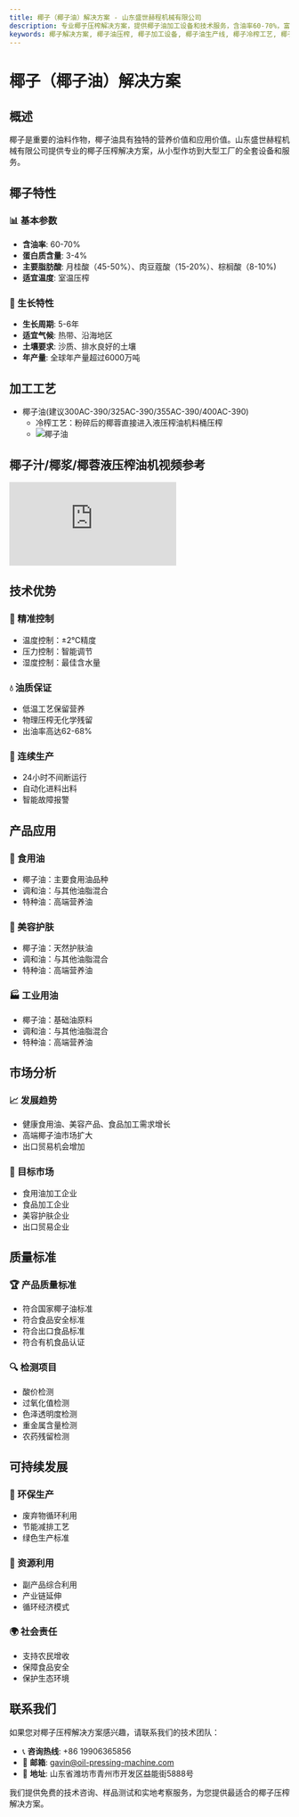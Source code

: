 ```yaml
---
title: 椰子（椰子油）解决方案 - 山东盛世赫程机械有限公司
description: 专业椰子压榨解决方案，提供椰子油加工设备和技术服务，含油率60-70%，富含月桂酸，采用冷榨工艺保留营养，满足健康食用油和美容产品需求。
keywords: 椰子解决方案, 椰子油压榨, 椰子加工设备, 椰子油生产线, 椰子冷榨工艺, 椰子压榨机, 椰子油提取, 椰子油料加工, 椰子油压榨设备, 椰子油生产设备
---
```


# 椰子（椰子油）解决方案

## 概述

椰子是重要的油料作物，椰子油具有独特的营养价值和应用价值。山东盛世赫程机械有限公司提供专业的椰子压榨解决方案，从小型作坊到大型工厂的全套设备和服务。

## 椰子特性

### 📊 基本参数
- **含油率**: 60-70%
- **蛋白质含量**: 3-4%
- **主要脂肪酸**: 月桂酸（45-50%）、肉豆蔻酸（15-20%）、棕榈酸（8-10%)
- **适宜温度**: 室温压榨

### 🌱 生长特性
- **生长周期**: 5-6年
- **适宜气候**: 热带、沿海地区
- **土壤要求**: 沙质、排水良好的土壤
- **年产量**: 全球年产量超过6000万吨

## 加工工艺

+  椰子油(建议300AC-390/325AC-390/355AC-390/400AC-390)
     + 冷榨工艺：粉碎后的椰蓉直接进入液压榨油机料桶压榨
     +  ![椰子油](/images/椰蓉Coconut%20puree冷榨工艺.png)

## 椰子汁/椰浆/椰蓉液压榨油机视频参考
<div class="video-container">
  <iframe src="https://www.youtube.com/embed/O17xVfT6-Sg" frameborder="0" allow="accelerometer; autoplay; clipboard-write; encrypted-media; gyroscope; picture-in-picture" allowfullscreen></iframe>
</div>

## 技术优势

### 🎯 精准控制
- 温度控制：±2℃精度
- 压力控制：智能调节
- 湿度控制：最佳含水量

### 💧 油质保证
- 低温工艺保留营养
- 物理压榨无化学残留
- 出油率高达62-68%

### 🔄 连续生产
- 24小时不间断运行
- 自动化进料出料
- 智能故障报警

## 产品应用

### 🍳 食用油
- 椰子油：主要食用油品种
- 调和油：与其他油脂混合
- 特种油：高端营养油

### 💄 美容护肤
- 椰子油：天然护肤油
- 调和油：与其他油脂混合
- 特种油：高端营养油

### 🏭 工业用油
- 椰子油：基础油原料
- 调和油：与其他油脂混合
- 特种油：高端营养油

## 市场分析

### 📈 发展趋势
- 健康食用油、美容产品、食品加工需求增长
- 高端椰子油市场扩大
- 出口贸易机会增加

### 🎯 目标市场
- 食用油加工企业
- 食品加工企业
- 美容护肤企业
- 出口贸易企业

## 质量标准

### 🏆 产品质量标准
- 符合国家椰子油标准
- 符合食品安全标准
- 符合出口食品标准
- 符合有机食品认证

### 🔍 检测项目
- 酸价检测
- 过氧化值检测
- 色泽透明度检测
- 重金属含量检测
- 农药残留检测

## 可持续发展

### 🌱 环保生产
- 废弃物循环利用
- 节能减排工艺
- 绿色生产标准

### 🔄 资源利用
- 副产品综合利用
- 产业链延伸
- 循环经济模式

### 🌍 社会责任
- 支持农民增收
- 保障食品安全
- 保护生态环境

## 联系我们

如果您对椰子压榨解决方案感兴趣，请联系我们的技术团队：

- 📞 **咨询热线**: +86 19906365856
- 📧 **邮箱**: gavin@oil-pressing-machine.com
- 📍 **地址**: 山东省潍坊市青州市开发区益能街5888号

我们提供免费的技术咨询、样品测试和实地考察服务，为您提供最适合的椰子压榨解决方案。